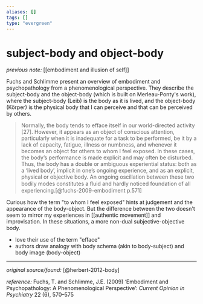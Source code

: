 ```yaml
---
aliases: []
tags: []
type: "evergreen"
---
```


# subject-body and object-body

_previous note:_ [[embodiment and illusion of self]]

Fuchs and Schlimme present an overview of embodiment and psychopathology from a phenomenological perspective. They describe the subject-body and the object-body (which is built on Merleau-Ponty's work), where the subject-body (Leib) is the body as it is lived, and the object-body (Körper) is the physical body that I can perceive and that can be perceived by others. 

> Normally, the body tends to efface itself in our world-directed activity [27]. However, it appears as an object of conscious attention, particularly when it is inadequate for a task to be performed, be it by a lack of capacity, fatigue, illness or numbness, and whenever it becomes an object for others to whom I feel exposed. In these cases, the body’s performance is made explicit and may often be disturbed. Thus, the body has a double or ambiguous experiential status: both as a ‘lived body’, implicit in one’s ongoing experience, and as an explicit, physical or objective body. An ongoing oscillation between these two bodily modes constitutes a ﬂuid and hardly noticed foundation of all experiencing.[@fuchs-2009-embodiment p.571]


Curious how the term "to whom I feel exposed" hints at judgement and the appearance of the body-object. But the difference between the two doesn't seem to mirror my experiences in [[authentic movement]] and improvisation. In these situations, a more non-dual subjective-objective body. 

- love their use of the term "efface" 
- authors draw analogy with body schema (akin to body-subject) and body image (body-object)

---

_original source/found:_ [@herbert-2012-body]

_reference:_ Fuchs, T. and Schlimme, J.E. (2009) ‘Embodiment and Psychopathology: A Phenomenological Perspective’: _Current Opinion in Psychiatry_ 22 (6), 570–575



